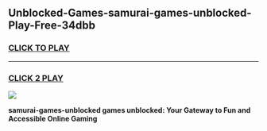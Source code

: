 
## Unblocked-Games-samurai-games-unblocked-Play-Free-34dbb
<h3>
<a href="https://premium76.site?title=samurai-games-unblocked&ref=20A">CLICK TO PLAY</a></h3>
<hr>

<h3>
<a href="https://premium76.site?title=samurai-games-unblocked&ref=20A">CLICK 2 PLAY</a>
  
</h3>

<a href="https://premium76.site?title=samurai-games-unblocked&ref=20A"><img src="https://clearcache.store/games.png"></a>


**samurai-games-unblocked games unblocked: Your Gateway to Fun and Accessible Online Gaming**

